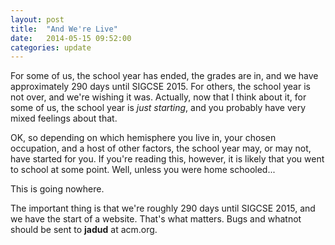 ```yaml
---
layout: post
title:  "And We're Live"
date:   2014-05-15 09:52:00
categories: update
---
```


For some of us, the school year has ended, the grades are in, and we have approximately 290 days until SIGCSE 2015. For others, the school year is not over, and we're wishing it was. Actually, now that I think about it, for some of us, the school year is *just starting*, and you probably have very mixed feelings about that.

OK, so depending on which hemisphere you live in, your chosen occupation, and a host of other factors, the school year may, or may not, have started for you. If you're reading this, however, it is likely that you went to school at some point. Well, unless you were home schooled...

This is going nowhere.

The important thing is that we're roughly 290 days until SIGCSE 2015, and we have the start of a website. That's what matters. Bugs and whatnot should be sent to **jadud** at acm.org.
